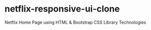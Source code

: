 # netflix-responsive-ui-clone
Netflix Home Page using HTML &amp; Bootstrap CSS Library Technologies
